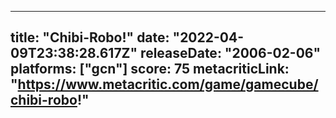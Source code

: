 
---
title: "Chibi-Robo!"
date: "2022-04-09T23:38:28.617Z"
releaseDate: "2006-02-06"
platforms: ["gcn"]
score: 75
metacriticLink: "https://www.metacritic.com/game/gamecube/chibi-robo!"
---
